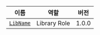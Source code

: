 | 이름 | 역할 | 버전 |
| --- | --- | :-: |
| [`LibName`] | Library Role | 1.0.0 |

[`LibName`]: https://aka.ms/go_libname
